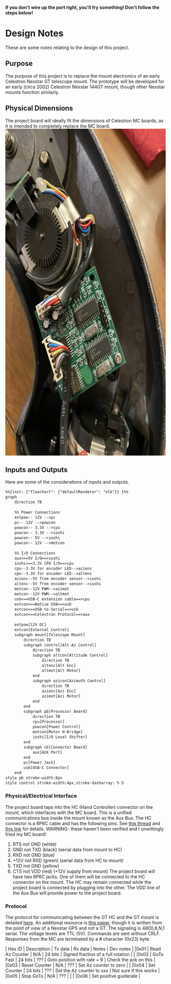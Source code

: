 **If you don't wire up the port right, you'll fry something! Don't follow the steps below!**

# Design Notes
These are some notes relating to the design of this project.

## Purpose
The purpose of this project is to replace the mount electronics of an early Celestron Nexstar GT telescope mount. The prototype will be developed for an early (circa 2002) Celestron Nexstar 144GT mount, though other Nexstar mounts function similarly.

## Physical Dimensions
The project board will ideally fit the dimensions of Celestron MC boards, as it is intended to completely replace the MC board.
<img src="/docs/images/board_in_situ.JPEG" alt="Picture of a Nexstar 144GT MC board and associated motors and encoders." width="768" height="1024">

## Inputs and Outputs
Here are some of the considerations of inputs and outputs.

```mermaid
%%{init: {"flowchart": {"defaultRenderer": "elk"}} }%%
graph 
    direction TB

    %% Power Connections
    extpow-- 12V -->pc
    pc-- 12V -->powcon
    powcon-- 3.3V -->cpu
    powcon-- 3.3V -->ioshi
    powcon-- 5V -->ioshi
    powcon-- 12V -->motcon

    %% I/O Connections
    aux<==5V I/O==>ioshi
    ioshi<==3.3V CPU I/O==>cpu
    cpu--3.3V for encoder LED-->azienc
    cpu--3.3V for encoder LED-->altenc
    azienc--5V from encoder sensor-->ioshi
    altenc--5V from encoder sensor-->ioshi
    motcon--12V PWM-->azimot
    motcon--12V PWM-->altmot
    usb<==USB-C extension cable==>cpu
    extcon<==Native USB==>usb
    extcon<==USB-to-Serial==>usb
    extcon<==Celestron Protocol==>aux

    extpow[12V DC]
    extcon[External Control]
    subgraph mount[Telescope Mount]
        direction TB
        subgraph control[Alt-Az Control]
            direction TB
            subgraph altcon[Altitude Control]
                direction TB
                altenc[Alt Enc]
                altmot[Alt Motor]
            end
            subgraph azicon[Azimuth Control]
                direction TB
                azienc[Azi Enc]
                azimot[Azi Motor]
            end
        end
        subgraph pb[Processor Board]
            direction TB
            cpu[Processor]
            powcon[Power Control]
            motcon[Motor H-Bridge]
            ioshi[I/O Level Shifter]
        end
        subgraph cb[Connector Board]
            aux[AUX Port]
        end
        pc[Power Jack]
        usb[USB-C Connector]
    end
style pb stroke-width:8px
style control stroke-width:4px,stroke-dasharray: 5 5
```


### Physical/Electrical Interface
The project board taps into the HC (Hand Controller) connector on the mount, which interfaces with the MC board. This is a unified communications bus inside the mount known as the Aux Bus. The HC connector is a 6P6C cable and has the following pins. See [this thread](https://www.cloudynights.com/topic/524901-nexstar-slt-controller-cabling/) and [this link](https://www.dd1us.de/Downloads/gt_inside%201_0.pdf) for details. WARNING- these haven't been verified and I unwittingly fried my MC board!
1. RTS not GND (white)
2. GND not TXD (black) (serial data from mount to HC)
3. RXD not GND (blue)
4. +12V not RXD (green) (serial data from HC to mount)
5. TXD not GND (yellow)
6. CTS not VDD (red) (+12V supply from mount)
The project board will have two 6P6C jacks. One of them will be connected to the HC connector on the mount. The HC may remain connected while the project board is connected by plugging into the other.
The VDD line of the Aux Bus will provide power to the project board.
### Protocol
The protocol for communicating between the GT HC and the GT mount is detailed [here](https://www.dd1us.de/Downloads/interconnect%20between%20handcontrollers%201_1.pdf). An additional resource is [this paper](https://www.paquettefamily.ca/nexstar/NexStar_AUX_Commands_10.pdf), though it is written from the point of view of a Nexstar GPS and not a GT.
The signaling is 4800,8,N,1 serial. The voltage levels are TTL (5V). Commands are sent without CRLF. Responses from the MC are terminated by a # character (0x23) byte.

| Hex ID  |  Description        |  Tx data      |  Rx data      |  Notes                                |  Dev notes            |
|0x01      |  Read Az Counter    |  N/A          |  24 bits      |  Signed fraction of a full rotation  |   |
|0x02      |  GoTo Fast          |  24 bits      |  ???          |  Goto position with rate = 9          |  Check the ack on this  |
|0x03      |  Reset Counter      |  N/A          |  ???          |  Set Az counter to zero              |                        |
|0x04      |  Set Counter        |  24 bits      |  ???          |  Set the Az counter to xxx            |  Not sure if this works  |
|0x05      |  Stop GoTo          |  N/A          |  ???          |  |  |
|0x06      |  Set positive guiderate  |  
